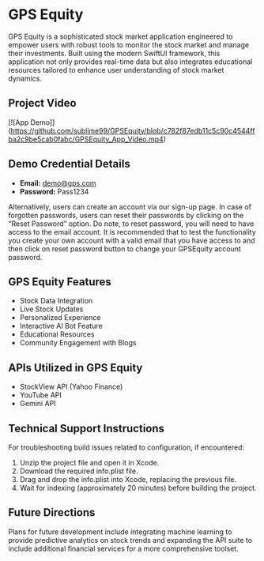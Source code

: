 # GPS Equity
GPS Equity is a sophisticated stock market application engineered to empower users with robust tools to
monitor the stock market and manage their investments. Built using the modern SwiftUI framework, this
application not only provides real-time data but also integrates educational resources tailored to enhance
user understanding of stock market dynamics. 

## Project Video
[![App Demo]] (https://github.com/sublime99/GPSEquity/blob/c782f87edb11c5c90c4544ffba2c9be5cab0fabc/GPSEquity_App_Video.mp4)

## Demo Credential Details
- **Email:** demo@gps.com
- **Password:** Pass1234

Alternatively, users can create an account via our sign-up page. In case of forgotten passwords, users can
reset their passwords by clicking on the “Reset Password” option. Do note, to reset password, you will need
to have access to the email account. It is recommended that to test the functionality you create your own
account with a valid email that you have access to and then click on reset password button to change your
GPSEquity account password.

## GPS Equity Features
- Stock Data Integration
- Live Stock Updates
- Personalized Experience
- Interactive AI Bot Feature
- Educational Resources
- Community Engagement with Blogs

## APIs Utilized in GPS Equity
- StockView API (Yahoo Finance)
- YouTube API
- Gemini API

## Technical Support Instructions
For troubleshooting build issues related to configuration, if encountered:
1. Unzip the project file and open it in Xcode.
2. Download the required info.plist file.
3. Drag and drop the info.plist into Xcode, replacing the previous file.
4. Wait for indexing (approximately 20 minutes) before building the project.

## Future Directions
Plans for future development include integrating machine learning to provide predictive analytics on stock
trends and expanding the API suite to include additional financial services for a more comprehensive toolset.

